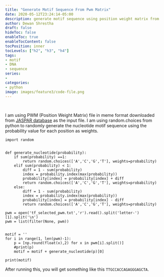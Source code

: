 ```yaml
---
title: "Generate Motif Sequence From Pwm Matrix"
date: 2020-05-12T23:24:14-05:00
description: generate motif sequence using position weight matrix from meme
author: Dewan Shrestha
draft: false
hideToc: false
enableToc: true
enableTocContent: false
tocPosition: inner
tocLevels: ["h2", "h3", "h4"]
tags:
- motif
- DNA
- sequence
series:
-
categories:
- python
image: images/feature3/code-file.png
---
```


<br/>

I am using PWM (Position Weight Matrix) file in meme format downloaded from [JASPAR database](http://jaspar.genereg.net/) as the input file. I am using random.choices from python to randomly generate the nucleotide motif sequence using the probability value for each position as weights.

```
import random


def generate_nucleotide(probability):
    if sum(probability) ==1:
        return random.choices(['A','C','G','T'], weights=probability)
    elif sum(probability) < 1:
        diff = 1 - sum(probability)
        index = probability.index(max(probability))
        probability[index] = probability[index] + diff
        return random.choices(['A','C','G','T'], weights=probability)
    else:
        diff = 1 - sum(probability)
        index = probability.index(max(probability))
        probability[index] = probability[index] - diff
        return random.choices(['A','C','G','T'], weights=probability)

pwm = open('tf_selected_pwm.txt','r').read().split('letter-')[1].split('\n')
pwm = list(filter(None, pwm))


motif = ''
for i in range(1, len(pwm)-1):
    p = [np.round(float(x),2) for x in pwm[i].split()]
    #print(p)
    motif = motif + generate_nucleotide(p)[0]
        
print(motif)
```

After running this, you will get something like this `TTGCCACCAGAGGGAGCTA`.






